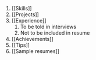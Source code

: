 1) [[Skills]]
2) [[Projects]]
3) [[Experience]]
	1) To be told in interviews
	2) Not to be included in resume
4) [[Achievements]]
5) [[Tips]]
6) [[Sample resumes]]